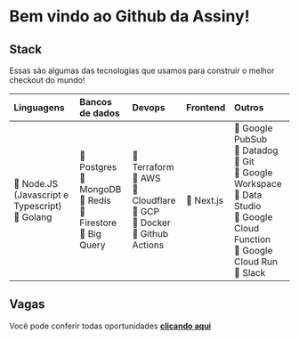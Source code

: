 # Bem vindo ao Github da Assiny!

## Stack

Essas são algumas das tecnologias que usamos para construir o melhor checkout do mundo!

|Linguagens|Bancos de dados|Devops|Frontend|Outros|
|:---|:--|:--|:--|:--|
|:green_heart: Node.JS (Javascript e Typescript)<br>:green_heart: Golang<br>|:green_heart: Postgres<br>:green_heart: MongoDB<br>:green_heart: Redis<br>:green_heart: Firestore<br>:green_heart: Big Query|:green_heart: Terraform<br>:green_heart: AWS<br>:green_heart: Cloudflare<br>:green_heart: GCP<br>:green_heart: Docker<br>:green_heart: Github Actions|:green_heart: Next.js|:green_heart: Google PubSub<br>:green_heart: Datadog<br>:green_heart: Git<br>:green_heart: Google Workspace<br>:green_heart: Data Studio<br>:green_heart: Google Cloud Function<br>:green_heart: Google Cloud Run<br>:green_heart: Slack|

## Vagas

Você pode conferir todas oportunidades **[clicando aqui](https://vagas.pagar.me/)**
